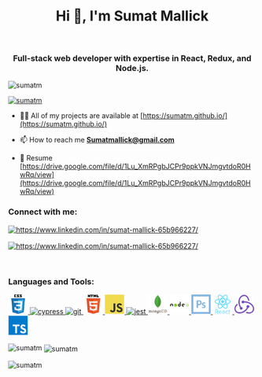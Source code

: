 

<h1 align="center">Hi 👋, I'm Sumat Mallick</h1>
<br/>
<h3 align="center">Full-stack web developer with expertise in React, Redux, and Node.js.</h3>

<p align="left"> <img src="https://komarev.com/ghpvc/?username=sumatm&label=Profile%20views&color=0e75b6&style=flat" alt="sumatm" /> </p>

<p align="left"> <a href="https://github.com/ryo-ma/github-profile-trophy"><img src="https://github-profile-trophy.vercel.app/?username=sumatm" alt="sumatm" /></a> </p>

- 👨‍💻 All of my projects are available at [https://sumatm.github.io/](https://sumatm.github.io/)

- 📫 How to reach me **Sumatmallick@gmail.com**

- 📄 Resume [https://drive.google.com/file/d/1Lu_XmRPgbJCPr9ppkVNJmgvtdoR0HwRq/view](https://drive.google.com/file/d/1Lu_XmRPgbJCPr9ppkVNJmgvtdoR0HwRq/view)

<h3 align="left">Connect with me:</h3>

<p align="left">
<a href="https://www.linkedin.com/in/sumat-mallick-65b966227/" target="blank">
<img align="center" src="https://raw.githubusercontent.com/rahuldkjain/github-profile-readme-generator/master/src/images/icons/Social/linked-in-alt.svg" alt="https://www.linkedin.com/in/sumat-mallick-65b966227/" height="30" width="40" /></a>
</p>
<p align="left">
<a href="https://github.com/SumatM" target="blank">
<img align="center" src="https://cdn-icons-png.flaticon.com/512/25/25231.png" alt="https://www.linkedin.com/in/sumat-mallick-65b966227/" height="40" width="40" /></a>
</p>

<br/>

<h3 align="left">Languages and Tools:</h3>
<p align="left"> <a href="https://www.w3schools.com/css/" target="_blank" rel="noreferrer"> <img src="https://raw.githubusercontent.com/devicons/devicon/master/icons/css3/css3-original-wordmark.svg" alt="css3" width="40" height="40"/> </a> <a href="https://www.cypress.io" target="_blank" rel="noreferrer"> <img src="https://raw.githubusercontent.com/simple-icons/simple-icons/6e46ec1fc23b60c8fd0d2f2ff46db82e16dbd75f/icons/cypress.svg" alt="cypress" width="40" height="40"/> </a> <a href="https://git-scm.com/" target="_blank" rel="noreferrer"> <img src="https://www.vectorlogo.zone/logos/git-scm/git-scm-icon.svg" alt="git" width="40" height="40"/> </a> <a href="https://www.w3.org/html/" target="_blank" rel="noreferrer"> <img src="https://raw.githubusercontent.com/devicons/devicon/master/icons/html5/html5-original-wordmark.svg" alt="html5" width="40" height="40"/> </a> <a href="https://developer.mozilla.org/en-US/docs/Web/JavaScript" target="_blank" rel="noreferrer"> <img src="https://raw.githubusercontent.com/devicons/devicon/master/icons/javascript/javascript-original.svg" alt="javascript" width="40" height="40"/> </a> <a href="https://jestjs.io" target="_blank" rel="noreferrer"> <img src="https://www.vectorlogo.zone/logos/jestjsio/jestjsio-icon.svg" alt="jest" width="40" height="40"/> </a> <a href="https://www.mongodb.com/" target="_blank" rel="noreferrer"> <img src="https://raw.githubusercontent.com/devicons/devicon/master/icons/mongodb/mongodb-original-wordmark.svg" alt="mongodb" width="40" height="40"/> </a> <a href="https://nodejs.org" target="_blank" rel="noreferrer"> <img src="https://raw.githubusercontent.com/devicons/devicon/master/icons/nodejs/nodejs-original-wordmark.svg" alt="nodejs" width="40" height="40"/> </a> <a href="https://www.photoshop.com/en" target="_blank" rel="noreferrer"> <img src="https://raw.githubusercontent.com/devicons/devicon/master/icons/photoshop/photoshop-line.svg" alt="photoshop" width="40" height="40"/> </a> <a href="https://reactjs.org/" target="_blank" rel="noreferrer"> <img src="https://raw.githubusercontent.com/devicons/devicon/master/icons/react/react-original-wordmark.svg" alt="react" width="40" height="40"/> </a> <a href="https://redux.js.org" target="_blank" rel="noreferrer"> <img src="https://raw.githubusercontent.com/devicons/devicon/master/icons/redux/redux-original.svg" alt="redux" width="40" height="40"/> </a> <a href="https://www.typescriptlang.org/" target="_blank" rel="noreferrer"> <img src="https://raw.githubusercontent.com/devicons/devicon/master/icons/typescript/typescript-original.svg" alt="typescript" width="40" height="40"/> </a> </p>

<p><img align="left" src="https://github-readme-stats.vercel.app/api/top-langs?username=sumatm&show_icons=true&locale=en&layout=compact" alt="sumatm" /></p>

<p>&nbsp;<img align="center" src="https://github-readme-stats.vercel.app/api?username=sumatm&show_icons=true&locale=en" alt="sumatm" /></p>

<p><img align="center" src="https://github-readme-streak-stats.herokuapp.com/?user=sumatm&" alt="sumatm" /></p>

